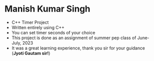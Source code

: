 # Manish Kumar Singh
- C++ Timer Project
- Written entirely using C++
- You can set timer seconds of your choice
- This project is done as an assignment of summer pep class of June-July, 2023
- It was a great learning experience, thank you sir for your guidance (<b>Jyoti Gautam sir!</b>)
